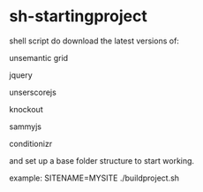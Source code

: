sh-startingproject
================

shell script do download the latest versions of:

unsemantic grid

jquery

unserscorejs

knockout

sammyjs

conditionizr




and set up a base folder structure to start working.




example: SITENAME=MYSITE ./buildproject.sh
